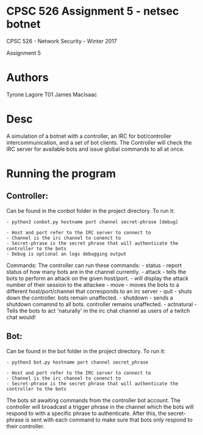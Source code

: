 # CPSC 526 Assignment 5 - netsec botnet

CPSC 526 - Network Security - Winter 2017

Assignment 5

# Authors

Tyrone Lagore T01 James MacIsaac

# Desc

A simulation of a botnet with a controller, an IRC for bot/controller intercommunication, and a set of bot clients.
The Controller will check the IRC server for available bots and issue global commands to all at once.

# Running the program

## Controller:
  Can be found in the conbot folder in the project directory. To run it:
    
    - python3 conbot.py hostname port channel secret-phrase [debug]
    
    - Host and port refer to the IRC server to connect to
    - Channel is the irc channel to conenct to
    - Secret-phrase is the secret phrase that will authenticate the controller to the bots
    - Debug is optional an logs debugging output
 
 Commands:
    The controller can run these commands:
    - status - report status of how many bots are in the channel currently.
    - attack <host> <port> - tells the bots to perform an attack on the given host/port. 
                           - will display the attack number of their session to the attackee 
    - move <host> <port> <channel> - moves the bots to a different host/port/channel that
                                      corresponds to an irc server
    - quit - shuts down the controller. bots remain unaffected.
    - shutdown - sends a shutdown comamnd to all bots. controller remains unaffected.
    - actnatural - Tells the bots to act 'naturally' in the irc chat channel as users
                    of a twitch chat would!
## Bot:
  Can be found in the bot folder in the project directory. To run it:
    
    - python3 bot.py hostname port channel secret_phrase
    
    - Host and port refer to the IRC server to connect to
    - Channel is the irc channel to conenct to
    - Secret-phrase is the secret phrase that will authenticate the controller to the bots
    
  The bots sit awaiting commands from the controller bot account. The controller will broadcast
  a trigger phrase in the channel which the bots will respond to with a specific phrase to authenticate. 
  After this, the secret-phrase is sent with each command to make sure that bots only respond to their controller.

  
     
